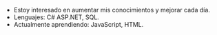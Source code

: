 - Estoy interesado en aumentar mis conocimientos y mejorar cada día.
- Lenguajes: C# ASP.NET, SQL.
- Actualmente aprendiendo: JavaScript, HTML.
